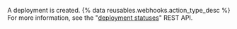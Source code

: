 A deployment is created. {% data reusables.webhooks.action_type_desc %} For more information, see the "[deployment statuses](/rest/reference/repos#list-deployment-statuses)" REST API.
